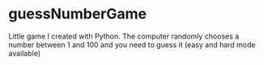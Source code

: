 # guessNumberGame
Little game I created with Python. The computer randomly chooses a number between 1 and 100 and you need to guess it (easy and hard mode available)
